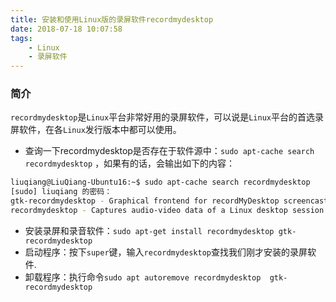 ```yaml
---
title: 安装和使用Linux版的录屏软件recordmydesktop
date: 2018-07-18 10:07:58
tags:
	- Linux
	- 录屏软件
---
```


### 简介

`recordmydesktop`是`Linux`平台非常好用的录屏软件，可以说是`Linux`平台的首选录屏软件，在各`Linux`发行版本中都可以使用。

<!-- more -->

- 查询一下recordmydesktop是否存在于软件源中：`sudo apt-cache search recordmydesktop` ，如果有的话，会输出如下的内容：
```bash
liuqiang@LiuQiang-Ubuntu16:~$ sudo apt-cache search recordmydesktop
[sudo] liuqiang 的密码： 
gtk-recordmydesktop - Graphical frontend for recordMyDesktop screencast tool
recordmydesktop - Captures audio-video data of a Linux desktop session

```
- 安装录屏和录音软件：`sudo apt-get install recordmydesktop gtk-recordmydesktop`
- 启动程序：按下`super`键，输入`recordmydesktop`查找我们刚才安装的录屏软件.
- 卸载程序：执行命令`sudo apt autoremove recordmydesktop  gtk-recordmydesktop `

